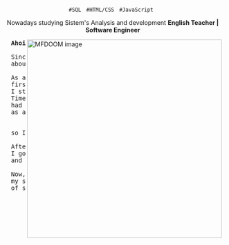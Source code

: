 <p align="center">
  <code>#SQL</code> &nbsp;
  <code>#HTML/CSS</code> &nbsp;
  <code>#JavaScript</code> &nbsp;
  </p>

  <div align="center">
  <p>
  Nowadays studying Sistem's Analysis and development
    <strong> English Teacher | Software Engineer </strong>
  </p>
</div>

<img
  src="https://super.abril.com.br/wp-content/uploads/2016/10/super_imgde_onde_veio_a_expressao_bode_expiatorio.jpg?quality=90&strip=info&w=1280&h=720&crop=1"
  min-width="400px"
  width="450px"
  height="460px"
  align="right"
  alt="MFDOOM image"
/>

<pre align="justify">
  <strong>Ahoi. 👋🏽</strong>

  Since I was a kid I've dreamed 
  about working with technology.
  
  As an adult, I made my choices,
  first of all, 
  I started by studying eletronics.
  Times going by, I
  had the chance to work
  as an English teacher,

  
  so I got this job to support my dream.
  
  After that,
  I got a graduation in Philosophy
  and there I learnt a lot about logics.

  Now, as a teacher I can affort 
  my studies and become a software engineer
  of success.
</pre>
